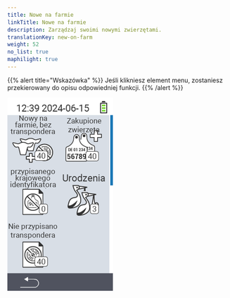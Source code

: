 ```yaml
---
title: Nowe na farmie
linkTitle: Nowe na farmie
description: Zarządzaj swoimi nowymi zwierzętami.
translationKey: new-on-farm
weight: 52
no_list: true
maphilight: true
---
```

{{% alert title="Wskazówka" %}}
Jeśli klikniesz element menu, zostaniesz przekierowany do opisu odpowiedniej funkcji.
{{% /alert %}}

<img src="images/newonfarm.png" alt="VitalControl Nowe na farmie" title="Nowe na farmie" usemap="#workmap" class="maphilight" />

<map name="workmap">
  <area shape="rect" coords="3,40,116,160" alt="Nowe na farmie, bez transpondera" title="Tutaj przypisujesz transponder nowym zwierzętom bez transpondera&#10;Kliknięcie myszą: otwórz dokumentację" href="/pl/docs/new-on-farm/new-no-transponder/">
  <area shape="rect" coords="3,160,116,280" alt="Brak przypisanego krajowego ID zwierzęcia" title="Tutaj możesz zobaczyć wszystkie zwierzęta, którym nie przypisano jeszcze krajowego ID zwierzęcia i przypisać krajowe ID zwierzęcia&#10;Kliknięcie myszą: otwórz dokumentację" href="/pl/docs/new-on-farm/no-national-animal-id-assigned/">
  <area shape="rect" coords="3,280,116,399" alt="Brak przypisanego transpondera" title="Tutaj możesz zobaczyć wszystkie zwierzęta, którym nie przypisano jeszcze transpondera i przypisać im transponder&#10;Kliknięcie myszą: otwórz dokumentację" href="/pl/docs/new-on-farm/no-transponder-assigned/">

  <area shape="rect" coords="116,40,230,160" alt="Zakupione zwierzęta" title="Tutaj możesz zobaczyć swoje bieżące zakupy i wyeksportować dane&#10;Kliknięcie myszą: otwórz dokumentację" href="/pl/docs/new-on-farm/purchased-animals/">
  <area shape="rect" coords="116,160,230,280" alt="Narodziny" title="Tutaj możesz zobaczyć swoje narodziny i utworzyć plik eksportu&#10;Kliknięcie myszą: otwórz dokumentację" href="/pl/docs/new-on-farm/births/">
  <area shape="rect" coords="1,401,100,439" alt="Wstecz" title="Przejdź o jeden poziom wstecz&#10;Kliknięcie myszą: do dokumentacji" href="/pl/docs/menu/mainmenu/">
</map>
